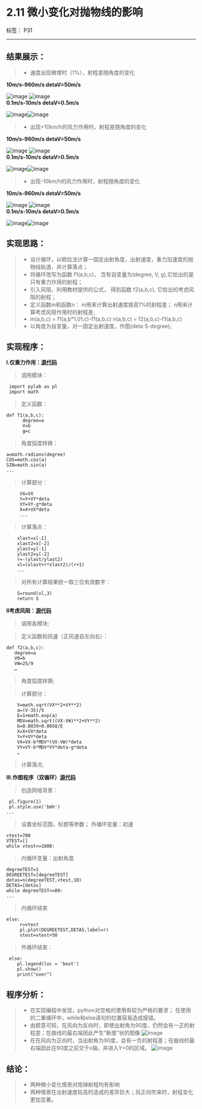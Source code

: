 # 2.11 微小变化对抛物线的影响

标签： P31

---
## 结果展示：
>* 速度出现微增时（1%），射程差随角度的变化

**10m/s-960m/s    detaV=50m/s**

![image](https://user-images.githubusercontent.com/31878522/31550415-d7283118-b063-11e7-9536-07b8390640b6.png) ![image](https://user-images.githubusercontent.com/31878522/31546442-e92f4832-b055-11e7-98d1-ec89fc22f501.png)<br>
**0.1m/s-10m/s   detaV=0.5m/s**

![image](https://user-images.githubusercontent.com/31878522/31549085-a2b461ee-b05f-11e7-85a1-592c94a68643.png)![image](https://user-images.githubusercontent.com/31878522/31550754-f577650c-b064-11e7-9c2a-2e1c12f489fd.png)

>* 出现+10km/h的风力作用时，射程差随角度的变化

**10m/s-960m/s    detaV=50m/s**

![image](https://user-images.githubusercontent.com/31878522/31550499-1f3a8622-b064-11e7-9d86-80078d938516.png) ![image](https://user-images.githubusercontent.com/31878522/31546442-e92f4832-b055-11e7-98d1-ec89fc22f501.png)<br>
**0.1m/s-10m/s   detaV=0.5m/s**

![image](https://user-images.githubusercontent.com/31878522/31551742-115c1148-b068-11e7-9be6-e1fe148ad96b.png)![image](https://user-images.githubusercontent.com/31878522/31550754-f577650c-b064-11e7-9c2a-2e1c12f489fd.png)

> * 出现-10km/h的风力作用时，射程随角度的变化

**10m/s-960m/s    detaV=50m/s**

![image](https://user-images.githubusercontent.com/31878522/31550499-1f3a8622-b064-11e7-9d86-80078d938516.png) ![image](https://user-images.githubusercontent.com/31878522/31546442-e92f4832-b055-11e7-98d1-ec89fc22f501.png)<br>
**0.1m/s-10m/s   detaV=0.5m/s**

![image](https://user-images.githubusercontent.com/31878522/31550980-b6f27e24-b065-11e7-8812-986976be6ff3.png)![image](https://user-images.githubusercontent.com/31878522/31550754-f577650c-b064-11e7-9c2a-2e1c12f489fd.png)

## 实现思路：
>*	设计循环，以欧拉法计算一固定出射角度，出射速度，重力加速度的抛物线轨道，并计算落点；
>*	将循环改写为函数   f1(a,b,c)，
含有自变量为(degree, V, g),它给出的是只有重力作用的射程；
>*	引入风阻，利用教材提供的公式，
得到函数 f2(a,b,c), 它给出的考虑风阻的射程；
>*	定义函数m和函数n：
m用来计算出射速度提高1%的射程差；
n用来计算考虑风阻作用时的射程差;
>* m(a,b,c) = f1(a,b*1.01,c)-f1(a,b,c)
   n(a,b,c) = f2(a,b,c)-f1(a,b,c)
>* 以角度为自变量，对一固定出射速度，作图(deta S-degree);



## 实现程序：
**Ⅰ.仅重力作用：[源代码](https://github.com/tzwhu/computational_physics_N2015301020096/blob/master/cannon%20code1.txt)**
> 调用模块：

     import pylab as pl  
     import math
> 定义函数：

    def f1(a,b,c):
          degree=a
          V=b
          g=c
> 角度弧度转换：

    a=math.radians(degree)
    COS=math.cos(a)
    SIN=math.sin(a)
    ...
> 计算部分：

         VX=VX
         Y=Y+VY*deta
         VY=VY-g*deta
         X=X+VX*deta
         ...
> 计算落点：

        xlast=x[-1]
        xlast2=x[-2]
        ylast=y[-1]
        ylast2=y[-2]
        r=-(ylast/ylast2)
        xl=(xlast+r*xlast2)/(r+1)
        ...

> 对所有计算结果统一取三位有效数字：

        S=round(xl,3)
        return S


**Ⅱ考虑风阻：[源代码](https://github.com/tzwhu/computational_physics_N2015301020096/blob/master/cannon%20code2.txt)**
> 调用各模块;


> 定义函数和风速（正风速自左向右）：

    def f2(a,b,c):
       degree=a
       V0=b
       VW=25/9
       …
> 角度弧度转换;
    
> 计算部分：

        V=math.sqrt(VX**2+VY**2)
        a=(V-35)/5
        E=1+math.exp(a)
        MDV=math.sqrt((VX-VW)**2+VY**2)
        b=0.0039+0.0058/E
        X=X+VX*deta
        Y=Y+VY*deta
        VX=VX-b*MDV*(VX-VW)*deta
        VY=VY-b*MDV*VY*deta-g*deta
        …
> 计算落点;

        
    
**Ⅲ.作图程序（双循环）[源代码](https://github.com/tzwhu/computational_physics_N2015301020096/blob/master/cannon%20%20code3.txt)**
> 创造网格背景：

     pl.figure(1)
     pl.style.use('bmh')
    ...
> 设置坐标范围，标题等参数；
> 外循环变量：初速

    vtest=700
    VTEST=[]
    while vtest<=1000:
> 内循环变量：出射角度

    degreeTEST=1
    DEGREETEST=[degreeTEST]
    detas=n(degreeTEST,vtest,10)
    DETAS=[detas]
    while degreeTEST<=89:
    ...
> 内循环结束
         
    else:
         r=vtest
         pl.plot(DEGREETEST,DETAS,label=r)
         vtest=vtest+50
> 外循环结束：

     else:
        pl.legend(loc = 'best')
        pl.show() 
        print("over")
        
## 程序分析：
> * 在实现编程中发现，python对空格的使用有较为严格的要求；
在使用的二重循环中，while和else语句的位置容易造成报错。
> * 由题意可知，在风向为反向时，即使出射角为90度，仍然会有一正的射程差；在曲线的最右端因此产生“断崖”状的图像
![image](https://user-images.githubusercontent.com/31878522/31550980-b6f27e24-b065-11e7-8812-986976be6ff3.png)
> * 在在风向为正向时，当出射角为90度，会有一负的射程差；在曲线的最右端因此在90度之前交于x轴，并进入Y<0的区域。
![image](https://user-images.githubusercontent.com/31878522/31551742-115c1148-b068-11e7-9be6-e1fe148ad96b.png)

## 结论：
> * 两种微小变化情景对炮弹射程均有影响
> * 两种情景在出射速度较高时造成的差异巨大；风正向吹来时，射程变化更加显著。




